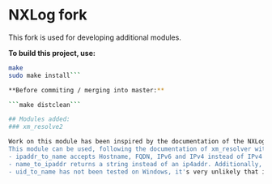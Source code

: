 # NXLog fork

This fork is used for developing additional modules.

**To build this project, use:**
```./autogen.sh
make  
sudo make install```

**Before commiting / merging into master:**

```make distclean```

## Modules added:
### xm_resolve2

Work on this module has been inspired by the documentation of the NXLog's Enterprise Module xm_resolver ( https://nxlog.co/documentation/nxlog-user-guide/xm_resolver.html ).
This module can be used, following the documentation of xm_resolver with following minor changes:
- ipaddr_to_name accepts Hostname, FQDN, IPv6 and IPv4 instead of IPv4 only.
- name_to_ipaddr returns a string instead of an ip4addr. Additionally, it returns not only IPv4, also IPv6 is supported.
- uid_to_name has not been tested on Windows, it's very unlikely that it translates a SID to DOMAIN\USER notation.
